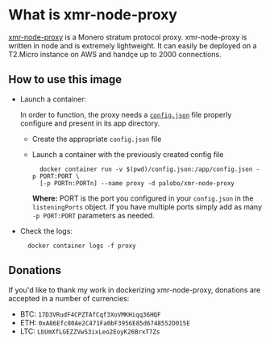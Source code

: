 # What is xmr-node-proxy 

[xmr-node-proxy](https://github.com/Snipa22/xmr-node-proxy) is a Monero stratum protocol proxy. xmr-node-proxy is written in node and is extremely lightweight. It can easily be deployed on a T2.Micro instance on AWS and handçe up to 2000 connections. 

## How to use this image


- Launch a container:

    In order to function, the proxy needs a [`config.json`](https://github.com/Snipa22/xmr-node-proxy/blob/master/config_example.json) file properly configure and present in its app directory. 

    - Create the appropriate `config.json` file
    - Launch a container with the previously created config file

            docker container run -v $(pwd)/config.json:/app/config.json -p PORT:PORT \
            [-p PORTn:PORTn] --name proxy -d palobo/xmr-node-proxy

        **Where:** PORT is the port you configured in your `config.json` in the `listeningPorts` object. If you have multiple ports simply add as many `-p PORT:PORT` parameters as needed.

- Check the logs:

        docker container logs -f proxy


## Donations

If you'd like to thank my work in dockerizing xmr-node-proxy, donations are accepted in a number of currencies:

- BTC: `17D3VRudF4CPZTAfCqf3XoVMKHiqq36HQF`
- ETH: `0xA86Efc80Ae2C471Fa0bF3956E85d6748552D015E`
- LTC: `LbUmXfLGEZZVwS3ixLeo2EoyK26BrxT7Zs`
